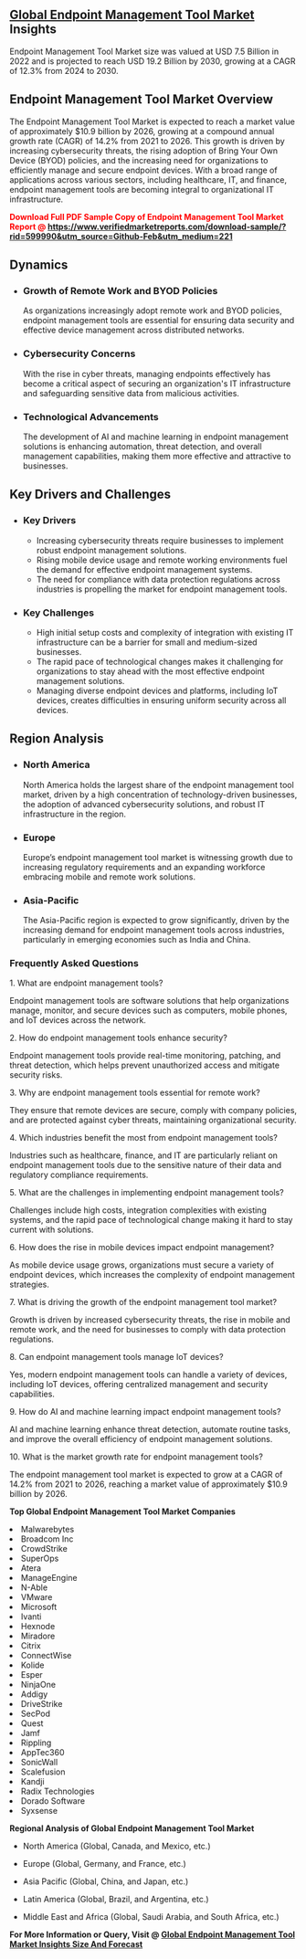 <h2><a href="https://www.verifiedmarketreports.com/download-sample/?rid=599990&amp;utm_source=Github&amp;utm_medium=221" target="_blank">Global Endpoint Management Tool Market</a> Insights</h2><p>Endpoint Management Tool Market size was valued at USD 7.5 Billion in 2022 and is projected to reach USD 19.2 Billion by 2030, growing at a CAGR of 12.3% from 2024 to 2030.</p><p> <h2>Endpoint Management Tool Market Overview</h2> <p>The Endpoint Management Tool Market is expected to reach a market value of approximately $10.9 billion by 2026, growing at a compound annual growth rate (CAGR) of 14.2% from 2021 to 2026. This growth is driven by increasing cybersecurity threats, the rising adoption of Bring Your Own Device (BYOD) policies, and the increasing need for organizations to efficiently manage and secure endpoint devices. With a broad range of applications across various sectors, including healthcare, IT, and finance, endpoint management tools are becoming integral to organizational IT infrastructure.</p> <p><strong><p><span class=""><span style="color: #ff0000;"><strong>Download Full PDF Sample Copy of Endpoint Management Tool Market Report</strong> @ </span><a href="https://www.verifiedmarketreports.com/download-sample/?rid=599990&amp;utm_source=Github-Feb&amp;utm_medium=221" target="_blank">https://www.verifiedmarketreports.com/download-sample/?rid=599990&amp;utm_source=Github-Feb&amp;utm_medium=221</a></span></p></strong></p> <h2>Dynamics</h2> <ul> <li><h3>Growth of Remote Work and BYOD Policies</h3> As organizations increasingly adopt remote work and BYOD policies, endpoint management tools are essential for ensuring data security and effective device management across distributed networks.</li> <li><h3>Cybersecurity Concerns</h3> With the rise in cyber threats, managing endpoints effectively has become a critical aspect of securing an organization's IT infrastructure and safeguarding sensitive data from malicious activities.</li> <li><h3>Technological Advancements</h3> The development of AI and machine learning in endpoint management solutions is enhancing automation, threat detection, and overall management capabilities, making them more effective and attractive to businesses.</li> </ul> <h2>Key Drivers and Challenges</h2> <ul> <li><h3>Key Drivers</h3> <ul> <li>Increasing cybersecurity threats require businesses to implement robust endpoint management solutions.</li> <li>Rising mobile device usage and remote working environments fuel the demand for effective endpoint management systems.</li> <li>The need for compliance with data protection regulations across industries is propelling the market for endpoint management tools.</li> </ul> </li> <li><h3>Key Challenges</h3> <ul> <li>High initial setup costs and complexity of integration with existing IT infrastructure can be a barrier for small and medium-sized businesses.</li> <li>The rapid pace of technological changes makes it challenging for organizations to stay ahead with the most effective endpoint management solutions.</li> <li>Managing diverse endpoint devices and platforms, including IoT devices, creates difficulties in ensuring uniform security across all devices.</li> </ul> </li> </ul> <h2>Region Analysis</h2> <ul> <li><h3>North America</h3> North America holds the largest share of the endpoint management tool market, driven by a high concentration of technology-driven businesses, the adoption of advanced cybersecurity solutions, and robust IT infrastructure in the region.</li> <li><h3>Europe</h3> Europe’s endpoint management tool market is witnessing growth due to increasing regulatory requirements and an expanding workforce embracing mobile and remote work solutions.</li> <li><h3>Asia-Pacific</h3> The Asia-Pacific region is expected to grow significantly, driven by the increasing demand for endpoint management tools across industries, particularly in emerging economies such as India and China.</li> </ul> <h3>Frequently Asked Questions</h3> <p>1. What are endpoint management tools?</p> <p>Endpoint management tools are software solutions that help organizations manage, monitor, and secure devices such as computers, mobile phones, and IoT devices across the network.</p> <p>2. How do endpoint management tools enhance security?</p> <p>Endpoint management tools provide real-time monitoring, patching, and threat detection, which helps prevent unauthorized access and mitigate security risks.</p> <p>3. Why are endpoint management tools essential for remote work?</p> <p>They ensure that remote devices are secure, comply with company policies, and are protected against cyber threats, maintaining organizational security.</p> <p>4. Which industries benefit the most from endpoint management tools?</p> <p>Industries such as healthcare, finance, and IT are particularly reliant on endpoint management tools due to the sensitive nature of their data and regulatory compliance requirements.</p> <p>5. What are the challenges in implementing endpoint management tools?</p> <p>Challenges include high costs, integration complexities with existing systems, and the rapid pace of technological change making it hard to stay current with solutions.</p> <p>6. How does the rise in mobile devices impact endpoint management?</p> <p>As mobile device usage grows, organizations must secure a variety of endpoint devices, which increases the complexity of endpoint management strategies.</p> <p>7. What is driving the growth of the endpoint management tool market?</p> <p>Growth is driven by increased cybersecurity threats, the rise in mobile and remote work, and the need for businesses to comply with data protection regulations.</p> <p>8. Can endpoint management tools manage IoT devices?</p> <p>Yes, modern endpoint management tools can handle a variety of devices, including IoT devices, offering centralized management and security capabilities.</p> <p>9. How do AI and machine learning impact endpoint management tools?</p> <p>AI and machine learning enhance threat detection, automate routine tasks, and improve the overall efficiency of endpoint management solutions.</p> <p>10. What is the market growth rate for endpoint management tools?</p> <p>The endpoint management tool market is expected to grow at a CAGR of 14.2% from 2021 to 2026, reaching a market value of approximately $10.9 billion by 2026.</p> </p><p><strong>Top Global Endpoint Management Tool Market Companies</strong></p><div data-test-id=""><p><li>Malwarebytes</li><li> Broadcom Inc</li><li> CrowdStrike</li><li> SuperOps</li><li> Atera</li><li> ManageEngine</li><li> N-Able</li><li> VMware</li><li> Microsoft</li><li> Ivanti</li><li> Hexnode</li><li> Miradore</li><li> Citrix</li><li> ConnectWise</li><li> Kolide</li><li> Esper</li><li> NinjaOne</li><li> Addigy</li><li> DriveStrike</li><li> SecPod</li><li> Quest</li><li> Jamf</li><li> Rippling</li><li> AppTec360</li><li> SonicWall</li><li> Scalefusion</li><li> Kandji</li><li> Radix Technologies</li><li> Dorado Software</li><li> Syxsense</li></p><div><strong>Regional Analysis of&nbsp;Global Endpoint Management Tool Market</strong></div><ul><li dir="ltr"><p dir="ltr">North America&nbsp;(Global, Canada, and Mexico, etc.)</p></li><li dir="ltr"><p dir="ltr">Europe (Global, Germany, and France, etc.)</p></li><li dir="ltr"><p dir="ltr">Asia Pacific&nbsp;(Global, China, and Japan, etc.)</p></li><li dir="ltr"><p dir="ltr">Latin America&nbsp;(Global, Brazil, and Argentina, etc.)</p></li><li dir="ltr">Middle East and Africa&nbsp;(Global, Saudi Arabia, and South Africa, etc.)</li></ul><p><strong>For More Information or Query, Visit @&nbsp;</strong><strong><a href="https://www.verifiedmarketreports.com/product/endpoint-management-tool-market/?utm_source=Github&amp;utm_medium=221" target="_blank">Global Endpoint Management Tool Market Insights Size And Forecast</a></strong></p></div>
